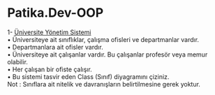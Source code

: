 # Patika.Dev-OOP
1- [Üniversite Yönetim Sistemi](https://github.com/EmineOzbek/Patika.Dev-OOP/blob/main/UniversiteYonetimSistemi.png) <br/>
• Üniversiteye ait sınıflıklar, çalışma ofisleri ve departmanlar vardır. <br/>
• Departmanlara ait ofisler vardır. <br/>
• Üniversiteye ait çalışanlar vardır. Bu çalışanlar profesör veya memur olabilir. <br/>
• Her çalışan bir ofiste çalışır. <br/>
• Bu sistemi tasvir eden Class (Sınıf) diyagramını çiziniz. <br/>
Not : Sınıflara ait nitelik ve davranışların belirtilmesine gerek yoktur. <br/>
